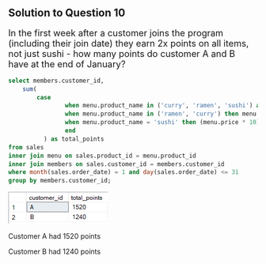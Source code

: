 <h2>Solution to Question 10</h2>
<font size = "+1.5">In the first week after a customer joins the program (including their join date) they earn 2x points on all items, not just sushi - how many points do customer A and B have at the end of January?</font>

````sql
select members.customer_id,
	sum(	
		case
				when menu.product_name in ('curry', 'ramen', 'sushi') and  datediff(day, members.join_date, sales.order_date) <= 7 then (menu.price * 10) * 2
				when menu.product_name in ('ramen', 'curry') then menu.price * 10
				when menu.product_name = 'sushi' then (menu.price * 10) * 2
				end
		  ) as total_points
from sales
inner join menu on sales.product_id = menu.product_id
inner join members on sales.customer_id = members.customer_id
where month(sales.order_date) = 1 and day(sales.order_date) <= 31
group by members.customer_id;
````
<img src = "danny_10.png">

<p>Customer A had 1520 points</p>
<p>Customer B had 1240 points</p>